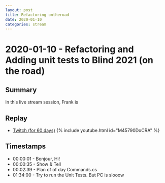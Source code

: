 ```yaml
---
layout: post
title: Refactoring ontheroad
date: 2020-01-10
categories: stream
---
```



# 2020-01-10 - Refactoring and Adding unit tests to Blind 2021 (on the road)

## Summary

In this live stream session, Frank is 

## Replay


- [Twitch (for 60 days)](https://www.twitch.tv/videos/533778476)
{% include youtube.html id="M45790DoCRA" %}
<br/><!--more-->


## Timestamps


- 00:00:01 - Bonjour, Hi!
- 00:00:35 - Show & Tell
- 00:02:39 - Plan of of day Commands.cs
- 01:34:00 - Try to run the Unit Tests. But PC is slooow

